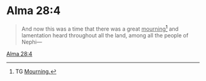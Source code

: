 # Alma 28:4

> And now this was a time that there was a great <u>mourning</u>[^a] and lamentation heard throughout all the land, among all the people of Nephi—

[Alma 28:4](https://www.churchofjesuschrist.org/study/scriptures/bofm/alma/28?lang=eng&id=p4#p4)


[^a]: TG [Mourning.](https://www.churchofjesuschrist.org/study/scriptures/tg/mourning?lang=eng)
